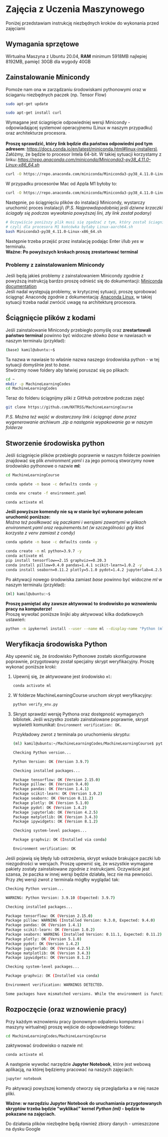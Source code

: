 # Zajęcia z Uczenia Maszynowego

Poniżej przedstawiam instrukcję niezbędnych kroków do wykonania przed zajęciami


## Wymagania sprzętowe

Wirtualna Maszyna z Ubuntu 20.04, **RAM** minimum 5918MB najlepiej 8192MB, pamięć 30GB dla wygody 40GB

## Zainstalowanie Minicondy
Pomoże nam ona w zarządzaniu środowiskami pythonowymi oraz w ściaganiu niezbędnych paczek (np. Tensor Flow)
```bash
sudo apt-get update

sudo apt-get install curl
```
Wymagane jest ściagnięcie odpowiedniej wersji Minicondy -  odpowiadającej systemowi operacyjnemu (Linux w naszym przypadku) oraz architekturze procesora.\
\
**Proszę sprawdzić, który link będzie dla państwa odpowiedni pod tym adresem**: https://docs.conda.io/en/latest/miniconda.html#linux-installers\
Załóżmy, że będzie to procesor Intela 64-bit. W takiej sytuacji korzystamy z linku: *https://repo.anaconda.com/miniconda/Miniconda3-py38_4.11.0-Linux-x86_64.sh*
```bash
curl -O https://repo.anaconda.com/miniconda/Miniconda3-py38_4.11.0-Linux-x86_64.sh
```
W przypadku procesorów Mac od Appla M1 byłoby to:
```bash
curl -O https://repo.anaconda.com/miniconda/Miniconda3-py38_4.11.0-Linux-aarch64.sh
```
Następnie, po ściągnięciu plików do instalacji Minicondy, wystarczy uruchomić proces instalacji\ *(P.S. Najprawdopodobniej jeśli dziwne krzaczki ściagały się podczas wywołania powyższej lini, zły link został podany)*
```bash
# Oczywiście poniższy plik musi się zgadzać z tym, który został ściagnięty
# czyli dla procesora M1 końcówka byłaby Linux-aarch64.sh
bash Miniconda3-py38_4.11.0-Linux-x86_64.sh
```
Następnie trzeba przejść przez instalację podając Enter i/lub *yes* w terminalu.\
**Ważne: Po powyższych krokach proszę zrestartować terminal**

### Problemy z zainstalowaniem Minicondy
Jeśli będą jakieś problemy z zainstalowaniem Minicondy zgodnie z powyższą instrukcją bardzo proszę odnieść się do dokumentacji: [Miniconda documentation](https://docs.conda.io/en/latest/miniconda.html#miniconda)\
Jeśli nadal występują problemy, w krytycznej sytuacji, proszę sprobować ściągnąć Anacondę zgodnie z dokumentacją: [Anaconda Linux](https://docs.anaconda.com/anaconda/install/linux/), w takiej sytuacji trzeba nadal zwrócić uwagę na architekturę procesora.
## Ściągnięcie plików z kodami
Jeśli zainstalowanie Minicondy przebiegło pomyślę oraz **zrestartowali państwo terminal** powinno być widoczne słówko *base* w nawiasach w naszym terminalu (przykład):
```bash
(base) kamil@ubuntu:~$
```
Ta nazwa w nawiasie to właśnie nazwa naszego środowiska python - w tej sytuacji domyślnie jest to *base*.\
Stwórzmy nowe foldery aby łatwiej poruszać się po plikach:
```bash
cd ~
mkdir -p MachineLearningCodes
cd MachineLearningCodes
```
Teraz do folderu ściągnijmy pliki z GitHub potrzebne podczas zajęć
```bash
git clone https://github.com/NXTRSS/MachineLearningCourse
```
*P.S. Można też wejść w dostarczony link i ściągnąć dane przez wygenerowanie archiwum .zip a następnie wypakowanie go w naszym folderze*
## Stworzenie środowiska python
Jeśli ściągnięcie plików przebiegło poprawnie w naszym folderze powinien znajdować się plik *environment.yaml* i za jego pomocą stworzymy nowe środowisko pythonowe o nazwie **ml**:
```bash
cd MachineLearningCourse

conda update -n base -c defaults conda -y

conda env create -f environment.yaml

conda activate ml
```
**Jeśli powyższe komendy nie są w stanie być wykonane polecam uruchomić poniższe:**\
*Można też posiłkować się paczkami i wersjami zawartymi w plikach environment.yaml oraz requirements.txt (w szczególności gdy ktoś korzysta z venv zamiast z condy)*
```bash
conda update -n base -c defaults conda -y

conda create -n ml python=3.9.7 -y
conda activate ml
pip install tensorflow==2.15 graphviz==0.20.3
conda install pillow=9.4.0 pandas=1.4.1 scikit-learn=1.0.2 -y 
conda install seaborn=0.11.2 plotly=5.1.0 pydot=1.4.2 jupyterlab=4.2.5 matplotlib=3.4.3 ipywidgets=8.1.2 -y
```
Po aktywacji nowego środowiska zamiast *base* powinno być widoczne *ml* w naszym terminalu (przykład):
```bash
(ml) kamil@ubuntu:~$
```
**Proszę pamiętać aby zawsze aktywować to środowisko po wznowieniu pracy na komputerze!**\
Proszę wywołać poniższe linijki aby aktywować kilka dodatkowych ustawień:
```bash
python -m ipykernel install --user --name ml --display-name "Python (ml)"
```
## Weryfikacja środowiska Python

Aby upewnić się, że środowisko Pythonowe zostało skonfigurowane poprawnie, przygotowany został specjalny skrypt weryfikacyjny. Proszę wykonać poniższe kroki:

1. Upewnij się, że aktywowane jest środowisko `ml`:
   ```bash
   conda activate ml
   ```
2. W folderze MachineLearningCourse uruchom skrypt weryfikacyjny:
   ```bash
   python verify_env.py
   ```
3. Skrypt sprawdzi wersję Pythona oraz dostępność wymaganych bibliotek. Jeśli wszystko zostało zainstalowane poprawnie, skrypt wyświetli komunikat: `Environment verification: OK.`
   
   Przykładowy zwrot z terminala po uruchomieniu skryptu:
   
   ```bash
   (ml) kamil@ubuntu:~/MachineLearningCodes/MachineLearningCourse$ python verify_env.py

   Checking Python version...

   Python Version: OK (Version 3.9.7)

   Checking installed packages...

   Package tensorflow: OK (Version 2.15.0)
   Package pillow: OK (Version 9.4.0)
   Package pandas: OK (Version 1.4.1)
   Package scikit-learn: OK (Version 1.0.2)
   Package seaborn: OK (Version 0.11.2)
   Package plotly: OK (Version 5.1.0)
   Package pydot: OK (Version 1.4.2)
   Package jupyterlab: OK (Version 4.2.5)
   Package matplotlib: OK (Version 3.4.3)
   Package ipywidgets: OK (Version 8.1.2)

   Checking system-level packages...

   Package graphviz: OK (Installed via conda)

   Environment verification: OK
   ```
Jeśli pojawią się błędy lub ostrzeżenia, skrypt wskaże brakujące paczki lub niezgodności w wersjach. Proszę upewnić się, że wszystkie wymagane pakiety zostały zainstalowane zgodnie z instrukcjami. Oczywiście jest szansa, że paczka w innej wersji będzie działała, lecz nie ma pewności. Przy złej wersji zwrot z terminala mógłby wyglądać tak:
```bash
Checking Python version...

WARNING: Python Version: 3.9.10 (Expected: 3.9.7)

Checking installed packages...

Package tensorflow: OK (Version 2.15.0)
Package pillow: WARNING (Installed Version: 9.3.0, Expected: 9.4.0)
Package pandas: OK (Version 1.4.1)
Package scikit-learn: OK (Version 1.0.2)
Package seaborn: WARNING (Installed Version: 0.11.1, Expected: 0.11.2)
Package plotly: OK (Version 5.1.0)
Package pydot: OK (Version 1.4.2)
Package jupyterlab: OK (Version 4.2.5)
Package matplotlib: OK (Version 3.4.3)
Package ipywidgets: OK (Version 8.1.2)

Checking system-level packages...

Package graphviz: OK (Installed via conda)

Environment verification: WARNINGS DETECTED.

Some packages have mismatched versions. While the environment is functional, it is recommended to align package versions to ensure consistency.
```

## Rozpoczęcie (oraz wznowienie pracy)
Przy każdym wznowieniu pracy (ponownym odpaleniu komputera i maszyny wirtualnej) proszę wejście do odpowiedniego folderu:
```bash
cd MachineLearningCodes/MachineLearningCourse
```
 zaktywować środowisko o nazwie *ml*:
```bash
conda activate ml
```
A następnie wywołać narzędzie **Jupyter Notebook**, które jest webową aplikacją, na której będziemy pracować na naszych zajęciach:
```bash
jupyter notebook
```
Po aktywacji powyższej komendy otworzy się przeglądarka a w niej nasze pliki.

**Ważne: w narzędziu Jupyter Notebook do uruchamiania przygotowanych skryptów trzeba będzie "wyklikać" kernel *Python (ml)* - będzie to pokazane na zajęciach.**

Do działania plików niezbędne będą również zbiory danych - umieszczone na dysku Google

